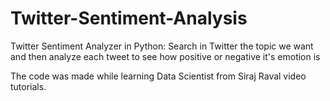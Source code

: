 # Twitter-Sentiment-Analysis
Twitter Sentiment Analyzer in Python: Search in Twitter the topic we want and then analyze each tweet to see how positive or negative it's emotion is

The code was made while learning Data Scientist from Siraj Raval video tutorials.
